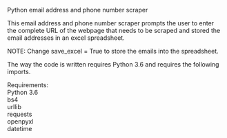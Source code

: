Python email address and phone number scraper

This email address and phone number scraper prompts the user to enter the complete URL 
of the webpage that needs to be scraped and stored the email addresses in an excel spreadsheet.

NOTE: Change save_excel = True to store the emails into the spreadsheet.

The way the code is written requires Python 3.6 and requires the following imports. 

Requirements:  
Python 3.6  
bs4  
urllib  
requests  
openpyxl  
datetime

